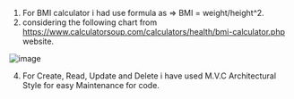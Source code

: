 1) For BMI calculator i had use formula as => BMI = weight/height^2.
2) considering the following chart from https://www.calculatorsoup.com/calculators/health/bmi-calculator.php website.
   
 ![image](https://github.com/MeetDOD/T-Cipher_Technologies_Assignment/assets/120380073/575cc972-71c3-4557-a49a-ef4303bd6051)
 
4) For Create, Read, Update and Delete i have used M.V.C Architectural Style for easy Maintenance for code. 
